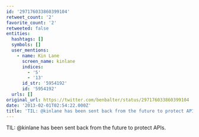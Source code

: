 ```yaml
---
id: '297176033860399104'
retweet_count: '2'
favorite_count: '2'
retweeted: false
entities:
  hashtags: []
  symbols: []
  user_mentions:
    - name: Kin Lane
      screen_name: kinlane
      indices:
        - '5'
        - '13'
      id_str: '5954192'
      id: '5954192'
  urls: []
original_url: https://twitter.com/benbalter/status/297176033860399104
date: '2013-02-01T02:54:22.000Z'
title: 'TIL: @kinlane has been sent back from the future to protect APIs.'
---
```


TIL: @kinlane has been sent back from the future to protect APIs.